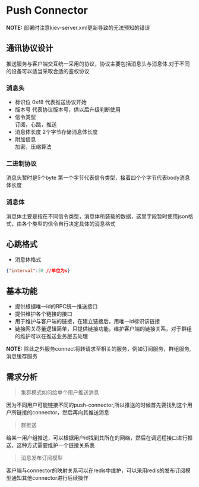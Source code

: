 # Push Connector

**NOTE:** 部署时注意kiev-server.xml更新导致的无法预知的错误

## 通讯协议设计
推送服务与客户端交互统一采用的协议，协议主要包括消息头与消息体.对于不同的设备可以适当采取合适的鉴权协议

### 消息头
* 标识位 0xf8 代表推送协议开始
* 版本号 代表协议版本号，供以后升级判断使用
* 信令类型  
订阅，心跳，推送
* 消息体长度 2个字节存储消息体长度
* 附加信息  
加密，压缩算法

### 二进制协议
消息头暂时是5个byte
第一个字节代表信令类型，接着四个个字节代表body消息体长度


### 消息体
消息体主要是指在不同信令类型，消息体所装载的数据，这里字段暂时使用json格式，由各个类型的信令自行决定具体的消息格式

## 心跳格式
* 消息体格式
```json
{"interval":30 //单位为s}
```


## 基本功能
* 提供根据唯一id的RPC统一推送接口
* 提供维护各个链接的接口
* 用于维护与客户端的链接，在建立链接后，用唯一id标识该链接
* 链接网关尽量逻辑简单，只提供链接功能，维护客户端的链接关系，对于群组的维护可以在推送业务层去处理

**NOTE:** 除此之外服务connect将转请求至相关的服务，例如订阅服务，群组服务,消息缓存服务

## 需求分析
> 集群模式如何给单个用户推送消息  
  
因为不同用户可能链接不同的push-connector,所以推送的时候首先要找到这个用户所链接的connector，然后再向其推送消息

> 群推送  
  
给某一用户组推送，可以根据用户id找到其所在的网络，然后在调远程接口进行推送，这种方式需要维护一个链接关系表

> 消息发布订阅模型  
  
客户端与connector的映射关系可以在redis中维护，可以采用redis的发布订阅模型通知其他connector进行后续操作
